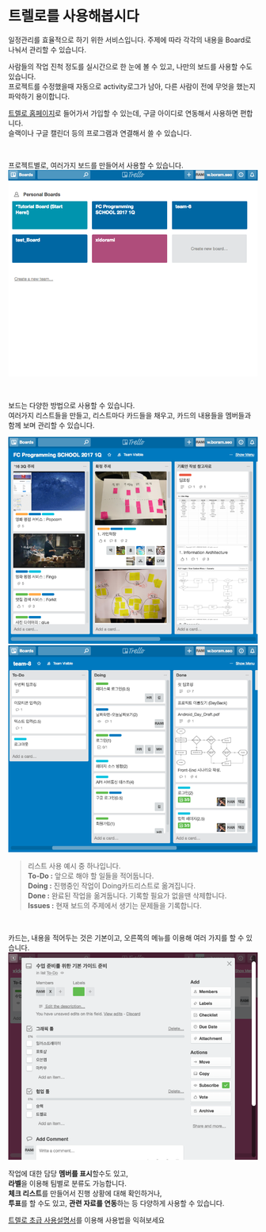 # 트렐로를 사용해봅시다 
일정관리를 효율적으로 하기 위한 서비스입니다. 주제에 따라 각각의 내용을 Board로 나눠서 관리할 수 있습니다.  

사람들의 작업 진척 정도를 실시간으로 한 눈에 볼 수 있고, 나만의 보드를 사용할 수도 있습니다.   
프로젝트를 수정했을때 자동으로 activity로그가 남아, 다른 사람이 전에 무엇을 했는지 파악하기 용이합니다. 

[트렐로 홈페이지](https://trello.com/)로 들어가서 가입할 수 있는데, 구글 아이디로 연동해서 사용하면 편합니다.  
슬랙이나 구글 캘린더 등의 프로그램과 연결해서 쓸 수 있습니다.



<br>

프로젝트별로, 여러가지 보드를 만들어서 사용할 수 있습니다. 
![trello 이미지](img/trello_startPage.png)

<br>

보드는 다양한 방법으로 사용할 수 있습니다.  
여러가지 리스트들을 만들고, 리스트마다 카드들을 채우고, 카드의 내용들을 멤버들과 함께 보며 관리할 수 있습니다. 

![](img/board_sample[1].png)
![](img/board_sample[2].png)

>리스트 사용 예시 중 하나입니다.   
>**To-Do :** 앞으로 해야 할 일들을 적어둡니다.    
>**Doing :** 진행중인 작업이 Doing카드리스트로 옮겨집니다.      
>**Done :** 완료된 작업을 옮겨둡니다. 기록할 필요가 없을땐 삭제합니다.  
>**Issues :** 현재 보드의 주제에서 생기는 문제들을 기록합니다.  

<br>

카드는, 내용을 적어두는 것은 기본이고, 오른쪽의 메뉴를 이용해 여러 가지를 할 수 있습니다.   
![](img/card_sample.png)

작업에 대한 담당 **멤버를 표시**할수도 있고,   
**라벨**을 이용해 팀별로 분류도 가능합니다.    
**체크 리스트**를 만들어서 진행 상황에 대해 확인하거나,    
**투표**를 할 수도 있고, **관련 자료를 연동**하는 등 다양하게 사용할 수 있습니다. 



[트렐로 초급 사용설명서](https://trello.com/b/UTc6X4FS/-)를 이용해 사용법을 익혀보세요 
